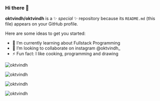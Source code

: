 ### Hi there 👋


**oktvindh/oktvindh** is a ✨ _special_ ✨ repository because its `README.md` (this file) appears on your GitHub profile.

Here are some ideas to get you started:

- 🌱 I’m currently learning about Fullstack Programming
- 👯 I’m looking to collaborate on instagram @oktvindh_
- ⚡ Fun fact: I like cooking, programming and drawing

<p align="left"> <img src="https://komarev.com/ghpvc/?username=oktvindh&color=blueviolet&style=flat-square&label=Visitor+counter" alt="oktvindh" /> </p>
<p align="left"> <img src="https://github-readme-stats.vercel.app/api?username=oktvindh&show_icons=true&hide_border=true&theme=nightowl" alt="oktvindh"/> </p>
<p align="left"><img src="https://github-readme-stats.vercel.app/api/top-langs/?username=oktvindh&layout=compact&theme=nightowl" alt="oktvindh"/> </p>
<!-- <p align="left"><img src="https://gitwar.herokuapp.com/badge?username=oktvindh&label=Gitwar%20Profile%20Score&style=for-the-badge&color=blueviolet" alt="oktvindh"/> </p> -->
<p align="left"><img src="https://komarev.com/ghpvc/?username=oktvindh&label=PROFILE+VIEWS" alt="oktvindh"/> </p>
